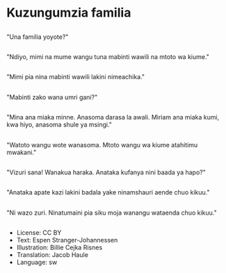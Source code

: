# Kuzungumzia familia

##
"Una familia yoyote?"

##
"Ndiyo, mimi na mume wangu tuna mabinti wawili na mtoto wa kiume."

##
"Mimi pia nina mabinti wawili lakini nimeachika."

##
"Mabinti zako wana umri gani?"

##
"Mina ana miaka minne. Anasoma darasa la awali. Miriam ana miaka kumi, kwa hiyo, anasoma shule ya msingi."

##
"Watoto wangu wote wanasoma. Mtoto wangu wa kiume atahitimu mwakani."

##
"Vizuri sana! Wanakua haraka. Anataka kufanya nini baada ya hapo?"

##
"Anataka apate kazi lakini badala yake ninamshauri aende chuo kikuu."

##
"Ni wazo zuri. Ninatumaini pia siku moja wanangu wataenda chuo kikuu."

##
* License: CC BY
* Text: Espen Stranger-Johannessen
* Illustration: Billie Cejka Risnes
* Translation: Jacob Haule
* Language: sw
